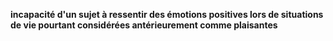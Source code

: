 **incapacité d'un sujet à ressentir des émotions positives lors de situations de vie pourtant considérées antérieurement comme plaisantes** 